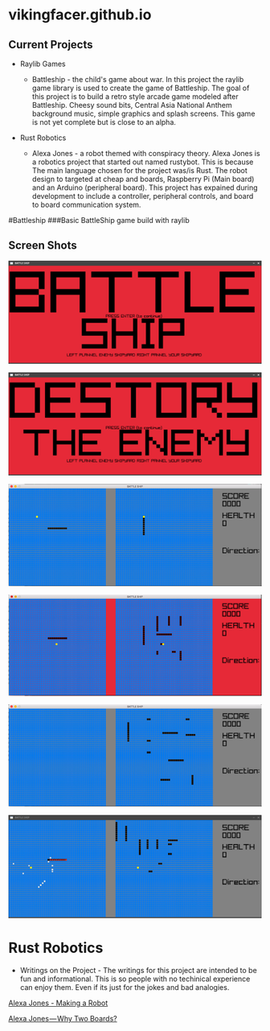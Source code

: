 # vikingfacer.github.io



## Current Projects

* Raylib Games 
	* Battleship - the child's game about war. In this project the raylib game library is used to create the game of Battleship. The goal of this project is to build a retro style arcade game modeled after Battleship. Cheesy sound bits, Central Asia National Anthem background music, simple graphics and splash screens. This game is not yet complete but is close to an alpha. 

* Rust Robotics 
	* Alexa Jones - a robot themed with conspiracy theory. Alexa Jones is a robotics project that started out named rustybot. This is because The main language chosen for the project was/is Rust. The robot design to targeted at cheap and boards, Raspberry Pi (Main board) and an Arduino (peripheral board). This project has expained during development to include a controller, peripheral controls, and board to board communication system. 


#Battleship
###Basic BattleShip game build with raylib 

## Screen Shots

![Game Intro](Battleship/screenshot5.png)

![Game Splash Screen](Battleship/screenshot4.png)

![Unfilled Ship Graveyard](Battleship/screenshot0.png)

![Illegal Move](Battleship/screenshot2.png)

![Filled Ship Graveyard](Battleship/screenshot1.png)

![Shooting](Battleship/screenshot3.png)


# Rust Robotics

* Writings on the Project - The writings for this project are intended to be fun and informational. This is so people with no techinical experience can enjoy them. Even if its just for the jokes and bad analogies.  

[Alexa Jones - Making a Robot](https://medium.com/@jacobmontpetit/alexa-jones-45b2187083fa)

[Alexa Jones — Why Two Boards?](https://medium.com/@jacobmontpetit/alexa-jones-why-two-boards-4b9e28f1b3de)
